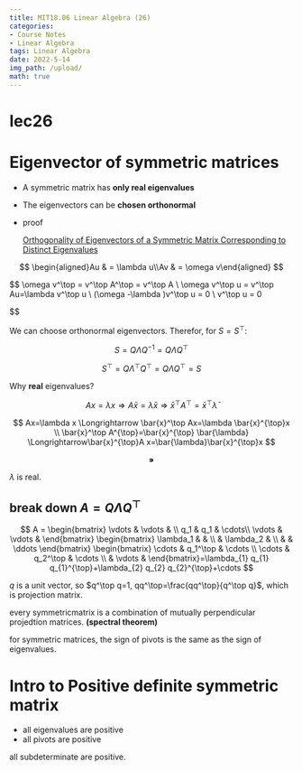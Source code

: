 ```yaml
---
title: MIT18.06 Linear Algebra (26)
categories:
- Course Notes
- Linear Algebra
tags: Linear Algebra
date: 2022-5-14
img_path: /upload/
math: true
---
```


# lec26

# Eigenvector of symmetric matrices

- A symmetric matrix has **only real eigenvalues**
- The eigenvectors can be **chosen orthonormal**
- proof
    
    [Orthogonality of Eigenvectors of a Symmetric Matrix Corresponding to Distinct Eigenvalues](https://yutsumura.com/orthogonality-of-eigenvectors-of-a-symmetric-matrix-corresponding-to-distinct-eigenvalues/)
    

$$
\begin{aligned}Au & = \lambda u\\Av & = \omega v\end{aligned}
$$

$$
\omega v^\top = v^\top A^\top = v^\top A \\
\omega v^\top u = v^\top Au=\lambda v^\top u \\
(\omega -\lambda )v^\top u = 0 \\
v^\top u = 0

$$

We can choose orthonormal eigenvectors. Therefor, for $S=S^\top$:

$$
S=Q \Lambda Q^{-1}=Q \Lambda Q^\top
$$

$$
S^\top=Q \Lambda^\top Q^\top=Q\Lambda Q^\top=S
$$

Why **real** eigenvalues?

$$
Ax=\lambda x\Longrightarrow A\bar{x}=\bar{\lambda }\bar{x}\Longrightarrow\bar{x}^{\top} A^{\top}=\bar{x}^{\top} \bar{\lambda}
$$

$$
Ax=\lambda x \Longrightarrow \bar{x}^\top Ax=\lambda \bar{x}^{\top}x \\
\bar{x}^\top A^{\top}=\bar{x}^{\top} \bar{\lambda} \Longrightarrow\bar{x}^{\top}A x=\bar{\lambda}\bar{x}^{\top}x
$$

$$
⁍
$$

$\lambda$ is real.

## break down $A=Q\Lambda Q^\top$

$$
A = 
\begin{bmatrix}
 \vdots & \vdots & \\
 q_1 & q_1 & \cdots\\
 \vdots & \vdots &
\end{bmatrix}
\begin{bmatrix}
 \lambda_1 &  & \\
  & \lambda_2 & \\
  &  & \ddots
\end{bmatrix}
\begin{bmatrix}
 \cdots & q_1^\top & \cdots \\
 \cdots & q_2^\top & \cdots \\
  & \vdots &
\end{bmatrix}=\lambda_{1} q_{1} q_{1}^{\top}+\lambda_{2} q_{2} q_{2}^{\top}+\cdots
$$

$q$ is a unit vector, so $q^\top q=1, qq^\top=\frac{qq^\top}{q^\top q}$, which is projection matrix.

every symmetricmatrix is a combination of mutually perpendicular projedtion matrices. **(spectral theorem)**

for symmetric matrices, the sign of pivots is the same as the sign of eigenvalues.

# Intro to Positive definite symmetric matrix

- all eigenvalues are positive
- all pivots are positive

all subdeterminate are positive.